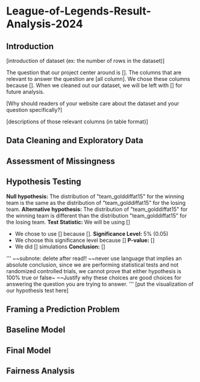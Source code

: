 # League-of-Legends-Result-Analysis-2024

## Introduction
[introduction of dataset (ex: the number of rows in the dataset)]

The question that our project center around is []. The columns that are relevant to answer the question are [all column]. We chose these columns because []. When we cleaned out our dataset, we will be left with [] for future analysis. 

[Why should readers of your website care about the dataset and your question specifically?]

[descriptions of those relevant columns (in table format)]

## Data Cleaning and Exploratory Data

## Assessment of Missingness

## Hypothesis Testing
**Null hypothesis:** The distribution of "team_golddiffat15" for the winning team is the same as the distribution of "team_golddiffat15" for the losing team.
**Alternative hypothesis:** The distribution of "team_golddiffat15" for the winning team is different than the distribution "team_golddiffat15" for the losing team.
**Test Statistic:** We will be using []
  * We chose to use [] because [].
**Significance Level:** 5% (0.05)
  * We choose this significance level because []
**P-value:** []
  * We did [] simulations
**Conclusion:** []

'''
~~subnote: delete after read!!
~~never use language that implies an absolute conclusion, since we are performing statistical tests and not randomized controlled trials, we cannot prove that either hypothesis is 100% true or false~
~~Justify why these choices are good choices for answering the question you are trying to answer.
'''
[put the visualization of our hypothesis test here]

## Framing a Prediction Problem
## Baseline Model
## Final Model
## Fairness Analysis
